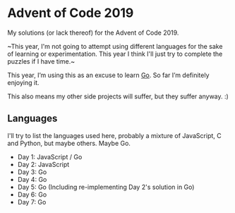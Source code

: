 # Advent of Code 2019

My solutions (or lack thereof) for the Advent of Code 2019.

~This year, I'm not going to attempt using different languages for the sake of learning or experimentation. This year I think I'll just try to complete the puzzles if I have time.~

This year, I’m using this as an excuse to learn [Go](https://golang.org). So far I’m definitely enjoying it. 

This also means my other side projects will suffer, but they suffer anyway. :)

## Languages

I'll try to list the languages used here, probably a mixture of JavaScript, C and Python, but maybe others. Maybe Go.

* Day 1: JavaScript / Go
* Day 2: JavaScript
* Day 3: Go
* Day 4: Go
* Day 5: Go (Including re-implementing Day 2's solution in Go)
* Day 6: Go
* Day 7: Go
